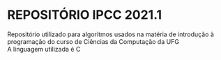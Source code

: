 # REPOSITÓRIO IPCC 2021.1

Repositório utilizado para algoritmos usados na matéria de introdução à programação do curso de Ciências da Computação da UFG <br />
A linguagem utilizada é C
